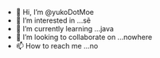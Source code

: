 - 👋 Hi, I’m @yukoDotMoe
- 👀 I’m interested in ...sẽ
- 🌱 I’m currently learning ...java
- 💞️ I’m looking to collaborate on ...nowhere
- 📫 How to reach me ...no

<!---
yukoDotMoe/yukoDotMoe is a ✨ special ✨ repository because its `README.md` (this file) appears on your GitHub profile.
You can click the Preview link to take a look at your changes.
--->
